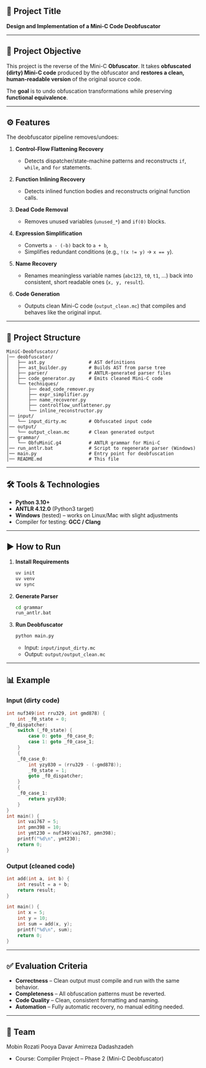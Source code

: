 ## 📌 Project Title

**Design and Implementation of a Mini-C Code Deobfuscator**

---

## 🧠 Project Objective

This project is the reverse of the Mini-C **Obfuscator**.
It takes **obfuscated (dirty) Mini-C code** produced by the obfuscator and **restores a clean, human-readable version** of the original source code.

The **goal** is to undo obfuscation transformations while preserving **functional equivalence**.

---

## ⚙️ Features

The deobfuscator pipeline removes/undoes:

1. **Control-Flow Flattening Recovery**

   * Detects dispatcher/state-machine patterns and reconstructs `if`, `while`, and `for` statements.
2. **Function Inlining Recovery**

   * Detects inlined function bodies and reconstructs original function calls.
3. **Dead Code Removal**

   * Removes unused variables (`unused_*`) and `if(0)` blocks.
4. **Expression Simplification**

   * Converts `a - (-b)` back to `a + b`,
   * Simplifies redundant conditions (e.g., `!(x != y)` → `x == y`).
5. **Name Recovery**

   * Renames meaningless variable names (`abc123`, `t0`, `t1`, …) back into consistent, short readable ones (`x, y, result`).
6. **Code Generation**

   * Outputs clean Mini-C code (`output_clean.mc`) that compiles and behaves like the original input.

---

## 📂 Project Structure

```
MiniC-Deobfuscator/
│── deobfuscator/
│   ├── ast.py                # AST definitions
│   ├── ast_builder.py        # Builds AST from parse tree
│   ├── parser/               # ANTLR-generated parser files
│   ├── code_generator.py     # Emits cleaned Mini-C code
│   └── techniques/
│       ├── dead_code_remover.py
│       ├── expr_simplifier.py
│       ├── name_recoverer.py
│       ├── controlflow_unflattener.py
│       └── inline_reconstructor.py
│── input/
│   └── input_dirty.mc        # Obfuscated input code
│── output/
│   └── output_clean.mc       # Clean generated output
│── grammar/
│   └── ObfuMiniC.g4          # ANTLR grammar for Mini-C
│── run_antlr.bat             # Script to regenerate parser (Windows)
│── main.py                   # Entry point for deobfuscation
│── README.md                 # This file
```

---

## 🛠️ Tools & Technologies

* **Python 3.10+**
* **ANTLR 4.12.0** (Python3 target)
* **Windows** (tested) – works on Linux/Mac with slight adjustments
* Compiler for testing: **GCC / Clang**

---

## ▶️ How to Run

1. **Install Requirements**

   ```bash
   uv init
   uv venv
   uv sync
   ```

2. **Generate Parser**

   ```bash
   cd grammar
   run_antlr.bat
   ```

3. **Run Deobfuscator**

   ```bash
   python main.py
   ```

   * Input: `input/input_dirty.mc`
   * Output: `output/output_clean.mc`

---

## 📊 Example

### Input (dirty code)

```c
int nuf349(int rru329, int gmd878) {
    int _f0_state = 0;
_f0_dispatcher:
    switch (_f0_state) {
        case 0: goto _f0_case_0;
        case 1: goto _f0_case_1;
    }
    {
    _f0_case_0:
        int yzy830 = (rru329 - (-gmd878));
        _f0_state = 1;
        goto _f0_dispatcher;
    }
    {
    _f0_case_1:
        return yzy830;
    }
}
int main() {
    int vai767 = 5;
    int pmn398 = 10;
    int ymt230 = nuf349(vai767, pmn398);
    printf("%d\n", ymt230);
    return 0;
}
```

### Output (cleaned code)

```c
int add(int a, int b) {
    int result = a + b;
    return result;
}

int main() {
    int x = 5;
    int y = 10;
    int sum = add(x, y);
    printf("%d\n", sum);
    return 0;
}
```

---

## ✅ Evaluation Criteria

* **Correctness** – Clean output must compile and run with the same behavior.
* **Completeness** – All obfuscation patterns must be reverted.
* **Code Quality** – Clean, consistent formatting and naming.
* **Automation** – Fully automatic recovery, no manual editing needed.

---

## 👥 Team
Mobin Rozati
Pooya Davar
Amirreza Dadashzadeh
* Course: Compiler Project – Phase 2 (Mini-C Deobfuscator)

